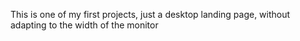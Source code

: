 This is one of my first projects, just a desktop landing page, without adapting to the width of the monitor
